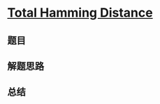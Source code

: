 # [Total Hamming Distance](https://leetcode.com/problems/total-hamming-distance/)

## 题目


## 解题思路


## 总结


